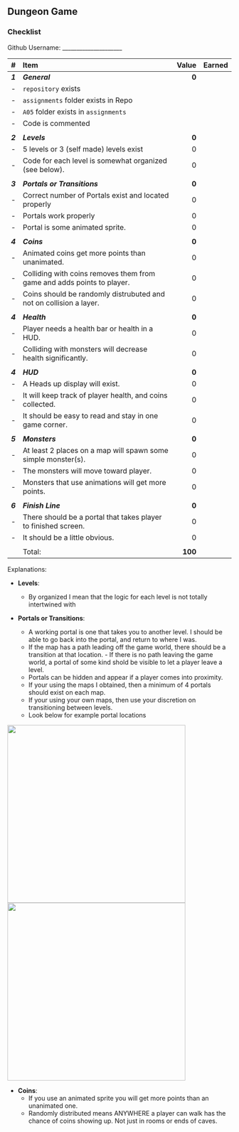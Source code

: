 ## Dungeon Game


### Checklist

Github Username: _____________________

| #       | Item                                                                   | Value   | Earned |
| :------ | :--------------------------------------------------------------------- | ------: | ------ |
| ***1*** | ***General***                                                          | **0**   |        |
| -       | `repository`  exists                                                   |         |        |
| -       | `assignments` folder exists in Repo                                    |         |        |
| -       | `A05` folder exists in `assignments`                                   |         |        |
| -       | Code is commented                                                      |         |        |
|         |                                                                        |         |        |
| ***2*** | ***Levels***                                                           | **0**   |        |
| -       | 5 levels or 3 (self made) levels exist                                 | 0       |        |
| -       | Code for each level is somewhat organized (see below).                 | 0       |        |
|         |                                                                        |         |        |
| ***3*** | ***Portals or Transitions***                                           | **0**   |        |
| -       | Correct number of Portals exist and located properly                   | 0       |        |
| -       | Portals work properly                                                  | 0       |        |
| -       | Portal is some animated sprite.                                        | 0       |        |
|         |                                                                        |         |        |
| ***4*** | ***Coins***                                                            | **0**   |        |
| -       | Animated coins get more points than unanimated.                        | 0       |        |
| -       | Colliding with coins removes them from game and adds points to player. | 0       |        |
| -       | Coins should be randomly distrubuted and not on collision a layer.     | 0       |        |
|         |                                                                        |         |        |
| ***4*** | ***Health***                                                           | **0**   |        |
| -       | Player needs a health bar or health in a HUD.                          | 0       |        |
| -       | Colliding with monsters will decrease health significantly.            | 0       |        |
|         |                                                                        |         |        |
| ***4*** | ***HUD***                                                              | **0**   |        |
| -       | A Heads up display will exist.                                         | 0       |        |
| -       | It will keep track of player health, and coins collected.              | 0       |        |
| -       | It should be easy to read and stay in one game corner.                 | 0       |        |
|         |                                                                        |         |        |
| ***5*** | ***Monsters***                                                         | **0**   |        |
| -       | At least 2 places on a map will spawn some simple monster(s).          | 0       |        |
| -       | The monsters will move toward player.                                  | 0       |        |
| -       | Monsters that use animations will get more points.                     | 0       |        |
|         |                                                                        |         |        |
| ***6*** | ***Finish Line***                                                      | **0**   |        |
| -       | There should be a portal that takes player to finished screen.         | 0       |        |
| -       | It should be a little obvious.                                         | 0       |        |
|         |                                                                        |         |        |
|         | Total:                                                                 | **100** |        |


Explanations:

- **Levels**: 
    - By organized I mean that the logic for each level is not totally intertwined with 

- **Portals or Transitions**: 
    - A working portal is one that takes you to another level. I should be able to go back into the portal, and return to where I was.
    - If the map has a path leading off the game world, there should be a transition at that location. - If there is no path leaving the game world, a portal of some kind shold be visible to let a player leave a level.
    - Portals can be hidden and appear if a player comes into proximity.
    - If your using the maps I obtained, then a minimum of 4 portals should exist on each map.
    - If your using your own maps, then use your discretion on transitioning between levels.
    - Look below for example portal locations

<img src = "https://d3vv6lp55qjaqc.cloudfront.net/items/2a0F403k1x1L3V0E0n3G/%5Bea0530818a838daeb030ef2b0e754e70%5D_Image%2525202018-07-30%252520at%2525206.00.20%252520PM.png?X-CloudApp-Visitor-Id=1094421" width="400">

<img src="https://d3vv6lp55qjaqc.cloudfront.net/items/3U2l2W0H1B0A0B1Z3e07/%5B9da62f1a252fde0932ca7532b2b2c69b%5D_Image%2525202018-07-30%252520at%2525206.06.08%252520PM.png?X-CloudApp-Visitor-Id=1094421" width="400">

- **Coins**:
    - If you use an animated sprite you will get more points than an unanimated one.
    - Randomly distributed means ANYWHERE a player can walk has the chance of coins showing up. Not just in rooms or ends of caves. 
